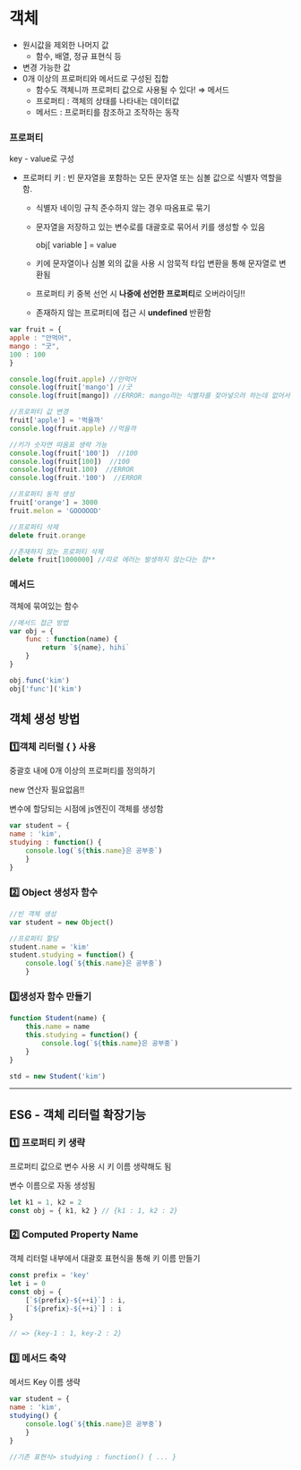 # 객체

- 원시값을 제외한 나머지 값
    - 함수, 배열, 정규 표현식 등
- 변경 가능한 값
- 0개 이상의 프로퍼티와 메서드로 구성된 집합
    - 함수도 객체니까 프로퍼티 값으로 사용될 수 있다! ⇒ 메서드
    - 프로퍼티 : 객체의 상태를 나타내는 데이터값
    - 메서드 : 프로퍼티를 참조하고 조작하는 동작

### 프로퍼티

key - value로 구성

- 프로퍼티 키 : 빈 문자열을 포함하는 모든 문자열 또는 심볼 값으로 식별자 역할을 함.
    - 식별자 네이밍 규칙 준수하지 않는 경우 따옴표로 묶기
    - 문자열을 저장하고 있는 변수로를 대괄호로 묶어서 키를 생성할 수 있음
        
         obj[ variable ] = value
        
    - 키에 문자열이나 심볼 외의 값을 사용 시 암묵적 타입 변환을 통해 문자열로 변환됨
    - 프로퍼티 키 중복 선언 시 **나중에 선언한 프로퍼티**로 오버라이딩!!
    - 존재하지 않는 프로퍼티에 접근 시 **undefined** 반환함

```jsx
var fruit = {
apple : "안먹어",
mango : "굿",
100 : 100
}

console.log(fruit.apple) //안먹어
console.log(fruit['mango'] //굿
console.log(fruit[mango]) //ERROR: mango라는 식별자를 찾아넣으려 하는데 없어서 에러나버림

//프로퍼티 값 변경
fruit['apple'] = '먹을까'
console.log(fruit.apple) //먹을까

//키가 숫자면 따옴표 생략 가능
console.log(fruit['100'])  //100
console.log(fruit[100])  //100
console.log(fruit.100)  //ERROR
console.log(fruit.'100')  //ERROR

//프로퍼티 동적 생성
fruit['orange'] = 3000
fruit.melon = 'GOOOOOD'

//프로퍼티 삭제
delete fruit.orange

//존재하지 않는 프로퍼티 삭제
delete fruit[1000000] //따로 에러는 발생하지 않는다는 점**
```

### 메서드

객체에 묶여있는 함수

```jsx
//메서드 접근 방법
var obj = {
	func : function(name) {
		return `${name}, hihi`
	}
}

obj.func('kim')
obj['func']('kim')
```

## 객체 생성 방법

### 1️⃣객체 리터럴 { } 사용

중괄호 내에 0개 이상의 프로퍼티를 정의하기

new 연산자 필요없음!!

변수에 할당되는 시점에 js엔진이 객체를 생성함

```jsx
var student = {
name : 'kim',
studying : function() {
	console.log(`${this.name}은 공부중`)
	}
}
```

### 2️⃣ Object 생성자 함수

```jsx
//빈 객체 생성
var student = new Object()

//프로퍼티 할당
student.name = 'kim'
student.studying = function() {
	console.log(`${this.name}은 공부중`)
	}
```

### 3️⃣생성자 함수 만들기

```jsx
function Student(name) { 
	this.name = name
	this.studying = function() {
		console.log(`${this.name}은 공부중`)
	}
}

std = new Student('kim')
```

---

## ES6 - 객체 리터럴 확장기능

### 1️⃣ 프로퍼티 키 생략

프로퍼티 값으로 변수 사용 시 키 이름 생략해도 됨

변수 이름으로 자동 생성됨

```jsx
let k1 = 1, k2 = 2
const obj = { k1, k2 } // {k1 : 1, k2 : 2}  
```

### 2️⃣ Computed Property Name

객체 리터럴 내부에서 대괄호 표현식을 통해 키 이름 만들기

```jsx
const prefix = 'key'
let i = 0
const obj = {
	[`${prefix}-${++i}`] : i,
	[`${prefix}-${++i}`] : i
}
	
// => {key-1 : 1, key-2 : 2}
```

### 3️⃣ 메서드 축약

메서드 Key 이름 생략

```jsx
var student = {
name : 'kim',
studying() {
	console.log(`${this.name}은 공부중`)
	}
}

//기존 표현식> studying : function() { ... }
```